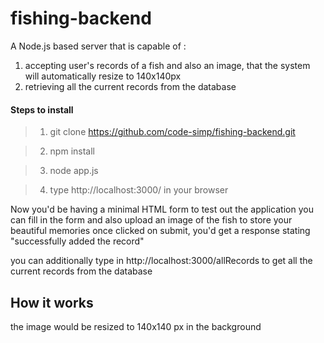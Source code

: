 # fishing-backend
A Node.js based server that is capable of :
1. accepting user's records of a fish and also an image, that the system will automatically resize to 140x140px
2. retrieving all the current records from the database

#### Steps to install
>1. git clone https://github.com/code-simp/fishing-backend.git

>2. npm install

>3. node app.js

>4. type http://localhost:3000/ in your browser

Now you'd be having a minimal HTML form to test out the application
you can fill in the form and also upload an image of the fish to store your beautiful memories
once clicked on submit, you'd get a response stating "successfully added the record"

you can additionally type in http://localhost:3000/allRecords
to get all the current records from the database

## How it works


the image would be resized to 140x140 px in the background


